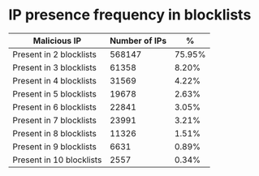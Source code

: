 # IP presence frequency in blocklists
| Malicious IP | Number of IPs | % |
|----|----|----|
| Present in 2 blocklists | 568147 | 75.95% |
| Present in 3 blocklists | 61358 | 8.20% |
| Present in 4 blocklists | 31569 | 4.22% |
| Present in 5 blocklists | 19678 | 2.63% |
| Present in 6 blocklists | 22841 | 3.05% |
| Present in 7 blocklists | 23991 | 3.21% |
| Present in 8 blocklists | 11326 | 1.51% |
| Present in 9 blocklists | 6631 | 0.89% |
| Present in 10 blocklists | 2557 | 0.34% |
